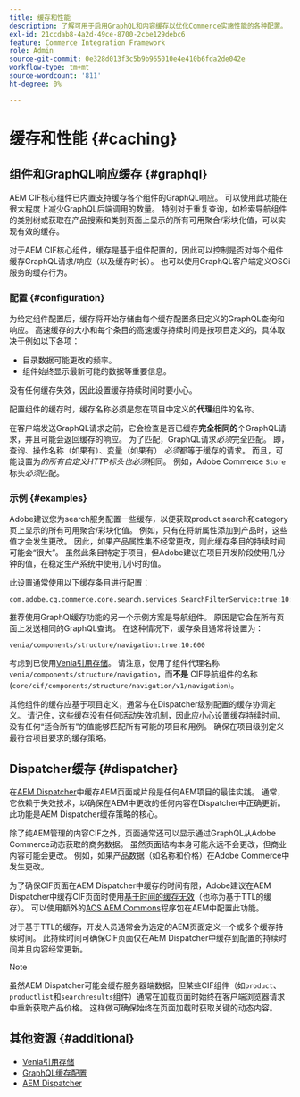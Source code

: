 ```yaml
---
title: 缓存和性能
description: 了解可用于启用GraphQL和内容缓存以优化Commerce实施性能的各种配置。
exl-id: 21ccdab8-4a2d-49ce-8700-2cbe129debc6
feature: Commerce Integration Framework
role: Admin
source-git-commit: 0e328d013f3c5b9b965010e4e410b6fda2de042e
workflow-type: tm+mt
source-wordcount: '811'
ht-degree: 0%

---
```


# 缓存和性能 {#caching}

## 组件和GraphQL响应缓存 {#graphql}

AEM CIF核心组件已内置支持缓存各个组件的GraphQL响应。 可以使用此功能在很大程度上减少GraphQL后端调用的数量。 特别对于重复查询，如检索导航组件的类别树或获取在产品搜索和类别页面上显示的所有可用聚合/彩块化值，可以实现有效的缓存。

对于AEM CIF核心组件，缓存是基于组件配置的，因此可以控制是否对每个组件缓存GraphQL请求/响应（以及缓存时长）。 也可以使用GraphQL客户端定义OSGi服务的缓存行为。

### 配置 {#configuration}

为给定组件配置后，缓存将开始存储由每个缓存配置条目定义的GraphQL查询和响应。 高速缓存的大小和每个条目的高速缓存持续时间是按项目定义的，具体取决于例如以下各项：

* 目录数据可能更改的频率。
* 组件始终显示最新可能的数据等重要信息。

没有任何缓存失效，因此设置缓存持续时间时要小心。

配置组件的缓存时，缓存名称必须是您在项目中定义的&#x200B;**代理**&#x200B;组件的名称。

在客户端发送GraphQL请求之前，它会检查是否已缓存&#x200B;**完全相同的**&#x200B;个GraphQL请求，并且可能会返回缓存的响应。 为了匹配，GraphQL请求&#x200B;_必须_&#x200B;完全匹配。 即，查询、操作名称（如果有）、变量（如果有） _必须_&#x200B;都等于缓存的请求。 而且，可能设置为&#x200B;_的所有自定义HTTP标头也必须_&#x200B;相同。 例如，Adobe Commerce `Store`标头&#x200B;_必须_&#x200B;匹配。

### 示例 {#examples}

Adobe建议您为search服务配置一些缓存，以便获取product search和category页上显示的所有可用聚合/彩块化值。 例如，只有在将新属性添加到产品时，这些值才会发生更改。 因此，如果产品属性集不经常更改，则此缓存条目的持续时间可能会“很大”。 虽然此条目特定于项目，但Adobe建议在项目开发阶段使用几分钟的值，在稳定生产系统中使用几小时的值。

此设置通常使用以下缓存条目进行配置：

```
com.adobe.cq.commerce.core.search.services.SearchFilterService:true:10:3600
```

推荐使用GraphQl缓存功能的另一个示例方案是导航组件。 原因是它会在所有页面上发送相同的GraphQL查询。 在这种情况下，缓存条目通常将设置为：

```
venia/components/structure/navigation:true:10:600
```

考虑到已使用[Venia引用存储](https://github.com/adobe/aem-cif-guides-venia)。 请注意，使用了组件代理名称`venia/components/structure/navigation`，而&#x200B;**不是** CIF导航组件的名称(`core/cif/components/structure/navigation/v1/navigation`)。

其他组件的缓存应基于项目定义，通常与在Dispatcher级别配置的缓存协调定义。 请记住，这些缓存没有任何活动失效机制，因此应小心设置缓存持续时间。 没有任何“适合所有”的值能够匹配所有可能的项目和用例。 确保在项目级别定义最符合项目要求的缓存策略。

## Dispatcher缓存 {#dispatcher}

在[AEM Dispatcher](https://experienceleague.adobe.com/docs/experience-manager-dispatcher/using/dispatcher.html)中缓存AEM页面或片段是任何AEM项目的最佳实践。 通常，它依赖于失效技术，以确保在AEM中更改的任何内容在Dispatcher中正确更新。 此功能是AEM Dispatcher缓存策略的核心。

除了纯AEM管理的内容CIF之外，页面通常还可以显示通过GraphQL从Adobe Commerce动态获取的商务数据。 虽然页面结构本身可能永远不会更改，但商业内容可能会更改。 例如，如果产品数据（如名称和价格）在Adobe Commerce中发生更改。

为了确保CIF页面在AEM Dispatcher中缓存的时间有限，Adobe建议在AEM Dispatcher中缓存CIF页面时使用[基于时间的缓存无效](https://experienceleague.adobe.com/docs/experience-manager-dispatcher/using/configuring/dispatcher-configuration.html#configuring-time-based-cache-invalidation-enablettl)（也称为基于TTL的缓存）。 可以使用额外的[ACS AEM Commons](https://adobe-consulting-services.github.io/acs-aem-commons/)程序包在AEM中配置此功能。

对于基于TTL的缓存，开发人员通常会为选定的AEM页面定义一个或多个缓存持续时间。 此持续时间可确保CIF页面仅在AEM Dispatcher中缓存到配置的持续时间并且内容经常更新。

>[!NOTE]
>
>虽然AEM Dispatcher可能会缓存服务器端数据，但某些CIF组件（如`product`、`productlist`和`searchresults`组件）通常在加载页面时始终在客户端浏览器请求中重新获取产品价格。 这样做可确保始终在页面加载时获取关键的动态内容。

## 其他资源 {#additional}

* [Venia引用存储](https://github.com/adobe/aem-cif-guides-venia)
* [GraphQL缓存配置](https://github.com/adobe/commerce-cif-graphql-client#caching)
* [AEM Dispatcher](https://experienceleague.adobe.com/docs/experience-manager-dispatcher/using/dispatcher.html)
